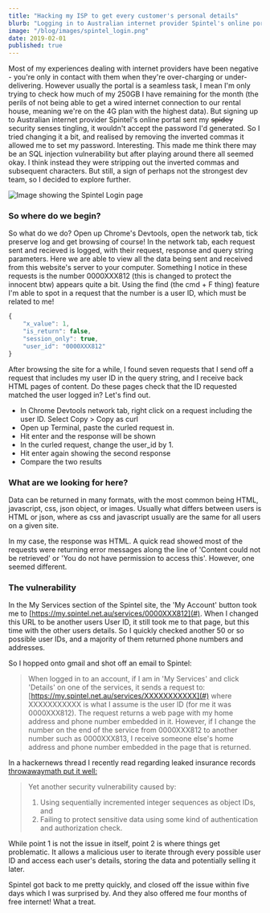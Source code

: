 ```yaml
---
title: "Hacking my ISP to get every customer's personal details"
blurb: "Logging in to Australian internet provider Spintel's online portal sent my security senses tingling... there's bound to be a security hole here."
image: "/blog/images/spintel_login.png"
date: 2019-02-01
published: true
---
```


Most of my experiences dealing with internet providers have been negative - you're only in contact with them when they're over-charging or under-delivering. However usually the portal is a seamless task, I mean I'm only trying to check how much of my 250GB I have remaining for the month (the perils of not being able to get a wired internet connection to our rental house, meaning we're on the 4G plan with the highest data). But signing up to Australian internet provider Spintel's online portal sent my ~~spidey~~ security senses tingling, it wouldn't accept the password I'd generated. So I tried changing it a bit, and realised by removing the inverted commas it allowed me to set my password. Interesting. This made me think there may be an SQL injection vulnerability but after playing around there all seemed okay. I think instead they were stripping out the inverted commas and subsequent characters. But still, a sign of perhaps not the strongest dev team, so I decided to explore further.

![Image showing the Spintel Login page](/blog/images/spintel_login.png "Spintel Login page")

### So where do we begin?

So what do we do? Open up Chrome's Devtools, open the network tab, tick preserve log and get browsing of course! In the network tab, each request sent and recieved is logged, with their request, response and query string parameters. Here we are able to view all the data being sent and received from this website's server to your computer. Something I notice in these requests is the number 0000XXX812 (this is changed to protect the innocent btw) appears quite a bit. Using the find (the cmd + F thing) feature I'm able to spot in a request that the number is a user ID, which must be related to me!

```js
{
    "x_value": 1,
    "is_return": false,
    "session_only": true,
    "user_id": "0000XXX812"
}
```

After browsing the site for a while, I found seven requests that I send off a request that includes my user ID in the query string, and I receive back HTML pages of content. Do these pages check that the ID requested matched the user logged in? Let's find out.

- In Chrome Devtools network tab, right click on a request including the user ID. Select Copy > Copy as curl
- Open up Terminal, paste the curled request in.
- Hit enter and the response will be shown
- In the curled request, change the user_id by 1. 
- Hit enter again showing the second response
- Compare the two results

### What are we looking for here? 

Data can be returned in many formats, with the most common being HTML, javascript, css, json object, or images. Usually what differs between users is HTML or json, where as css and javascript usually are the same for all users on a given site. 

In my case, the response was HTML. A quick read showed most of the requests were returning error messages along the line of 'Content could not be retrieved' or 'You do not have permission to access this'. However, one seemed different.

### The vulnerability

In the My Services section of the Spintel site, the 'My Account' button took me to [https://my.spintel.net.au/services/0000XXX812](#). When I changed this URL to be another users User ID, it still took me to that page, but this time with the other users details. So I quickly checked another 50 or so possible user IDs, and a majority of them returned phone numbers and addresses.


So I hopped onto gmail and shot off an email to Spintel:
> When logged in to an account, if I am in 'My Services' and click 'Details' on one of the services, it sends a request to: [https://my.spintel.net.au/services/XXXXXXXXXXX](#) where XXXXXXXXXXX is what I assume is the user ID (for me it was 0000XXX812). The request returns a web page with my home address and phone number embedded in it. However, if I change the number on the end of the service from 0000XXX812 to another number such as 0000XXX813, I receive someone else's home address and phone number embedded in the page that is returned.

In a hackernews thread I recently read regarding leaked insurance records [throwawaymath put it well:](https://news.ycombinator.com/item?id=20005674)

> Yet another security vulnerability caused by:
> 1. Using sequentially incremented integer sequences as object IDs, and
> 2. Failing to protect sensitive data using some kind of authentication and authorization check.

While point 1 is not the issue in itself, point 2 is where things get problematic. It allows a malicious user to iterate through every possible user ID and access each user's details, storing the data and potentially selling it later. 

Spintel got back to me pretty quickly, and closed off the issue within five days which I was surprised by. And they also offered me four months of free internet! What a treat.




